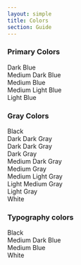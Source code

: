 ```yaml
---
layout: simple
title: Colors
section: Guide
---
```


### Primary Colors
<div class="swatch-with-label">
    <div class="swatch swatch-dark-blue"></div>
    <label>Dark Blue</label>
</div>
<div class="swatch-with-label">
    <div class="swatch swatch-medium-dark-blue"></div>
    <label>Medium Dark Blue</label>
</div>
<div class="swatch-with-label">
    <div class="swatch swatch-medium-blue"></div>
    <label>Medium Blue</label>
</div>
<div class="swatch-with-label">
    <div class="swatch swatch-medium-light-blue"></div>
    <label>Medium Light Blue</label>
</div>
<div class="swatch-with-label">
    <div class="swatch swatch-light-blue"></div>
    <label>Light Blue</label>
</div>

### Gray Colors
<div class="swatch-with-label">
    <div class="swatch swatch-black"></div>
    <label>Black</label>
</div>
<div class="swatch-with-label">
    <div class="swatch swatch-dark-dark-gray"></div>
    <label>Dark Dark Gray</label>
</div>
<div class="swatch-with-label">
    <div class="swatch swatch-dark-dark-gray"></div>
    <label>Dark Dark Gray</label>
 </div>
<div class="swatch-with-label">
    <div class="swatch swatch-dark-gray"></div>
    <label>Dark Gray</label>
</div>
<div class="swatch-with-label">
    <div class="swatch swatch-medium-dark-gray"></div>
    <label>Medium Dark Gray</label>
</div>
<div class="swatch-with-label">
    <div class="swatch swatch-medium-dark-gray"></div>
    <label>Medium Gray</label>
</div>
<div class="swatch-with-label">
    <div class="swatch swatch-medium-light-gray"></div>
    <label>Medium Light Gray</label>
</div>
<div class="swatch-with-label">
    <div class="swatch swatch-light-medium-gray"></div>
    <label>Light Medium Gray</label>
</div>
<div class="swatch-with-label">
    <div class="swatch swatch-light-gray"></div>
    <label>Light Gray</label>
</div>
<div class="swatch-with-label">
    <div class="swatch swatch-white"></div>
    <label>White</label>
</div>

### Typography colors
<div class="swatch-with-label">
    <div class="swatch swatch-text-black"></div>
    <label>Black</label>
</div>
<div class="swatch-with-label">
    <div class="swatch swatch-text-medium-dark-blue"></div>
    <label>Medium Dark Blue</label>
</div>
<div class="swatch-with-label">
    <div class="swatch swatch-text-medium-blue"></div>
    <label>Medium Blue</label>
</div>
<div class="swatch-with-label">
    <div class="swatch swatch-text-white"></div>
    <label>White</label>
</div>
